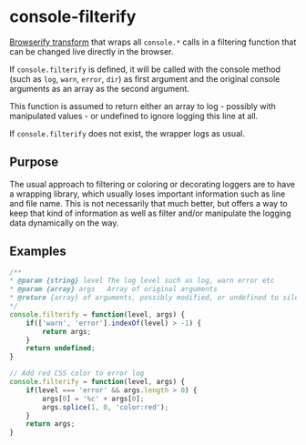 # console-filterify

[Browserify transform](https://github.com/browserify/browserify-handbook#transforms) that wraps all `console.*` calls in a filtering function that can be changed live directly in the browser.

If `console.filterify` is defined, it will be called with the console method (such as `log`, `warn`, `error`, `dir`) as first argument and the original console arguments as an array as the second argument.

This function is assumed to return either an array to log - possibly with manipulated values - or undefined to ignore logging this line at all.

If `console.filterify` does not exist, the wrapper logs as usual.

## Purpose

The usual approach to filtering or coloring or decorating loggers are to have a wrapping library, which usually loses important information such as line and file name. This is not necessarily that much better, but offers a way to keep that kind of information as well as filter and/or manipulate the logging data dynamically on the way. 

## Examples

```javascript
/**
* @param {string} level The log level such as log, warn error etc
* @param {array} args   Array of original arguments
* @return {array} of arguments, possibly modified, or undefined to silence this log line 
*/
console.filterify = function(level, args) {
    if(['warn', 'error'].indexOf(level) > -1) {
        return args;
    }
    return undefined;
}
```

```javascript
// Add red CSS color to error log
console.filterify = function(level, args) {
    if(level === 'error' && args.length > 0) {
        args[0] = '%c' + args[0];
        args.splice(1, 0, 'color:red');
    }
    return args;    
}
```

